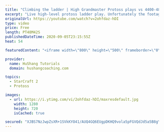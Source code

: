 ```yaml
---
title: "Climbing the ladder | High Grandmaster Protoss plays vs 4400-4800 players"
excerpt: "Live high-level protoss ladder play. Unfortunately the footage came out quite choppy at some points and I was considering just not posting today, but I will post it anyways in case a few of you want to watch still. I'm trying to figure out what the cause of the lag is and hopefully I can get some cleaner"
originalUrl: https://youtube.com/watch?v=2ohfdaz-hDI
type: video
price: Free
length: PT48M42S
publishedDateTime: 2020-09-05T23:15:55Z
heat: 54

featuredContent: "<iframe width=\"800\" height=\"500\" frameborder=\"0\" src=\"https://www.youtube.com/embed/2ohfdaz-hDI\" allow=\"accelerometer; autoplay; encrypted-media; gyroscope; picture-in-picture\" allowfullscreen></iframe>"

provider:
  name: HuShang Tutorials
  domain: hushangcoaching.com

topics:
  - StarCraft 2
  - Protoss

images:
  - url: https://i.ytimg.com/vi/2ohfdaz-hDI/maxresdefault.jpg
    width: 1280
    height: 720
    isCached: true

secured: "XJBS7NzJwpZsXR+1SVkKYO41/AUQ4GQ6EUgpDKHQ9vola5pFGVQdJd5a5B8gY2Wxldbmj10OdNNHciSJHPbQYxgqJIPzQ2M1kuj1RPiR47U+Pu5/MFTrDkRgKgHuzVyYkvc67MihQTJJa/+TdmvQYuzYuZkZaVpfYrph+VCmQ6fdGwqUNmyxvhYfX6GEaZa0niW9Yxpf4wWtuuVXfGadiscECTRzwnl9CpOl97mXXoa1WQzdpudDNXPmtrIYMDGdHRC4qfHSPoIS9EOGKKKkU7KlQQj23VVfARolKow/ci+wKc4ydABtV0WjxCcggreL3VeUahzo6sQoyu/kUN4RYbVGUSQw8oYaLQ5rzd3NhMJTyONY/t3hNT61mOx7UMXr4IwcUCjdmIRtQe6430DNCaSEDKANhUdWgqx+1kQH+jg=;AFZRWvC9oFovTneCnpEjXg=="
---
```


